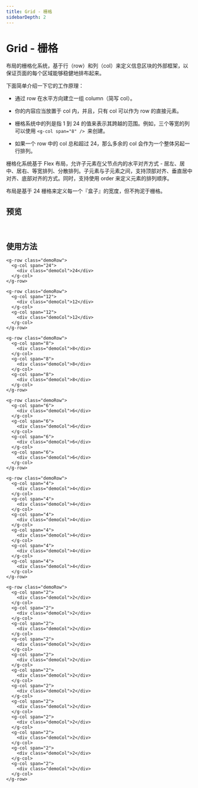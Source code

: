 ```yaml
---
title: Grid - 栅格
sidebarDepth: 2
---
```

# Grid - 栅格

布局的栅格化系统，基于行（row）和列（col）来定义信息区块的外部框架，以保证页面的每个区域能够稳健地排布起来。

下面简单介绍一下它的工作原理：

- 通过 row 在水平方向建立一组 column（简写 col）。

- 你的内容应当放置于 col 内，并且，只有 col 可以作为 row 的直接元素。

- 栅格系统中的列是指 1 到 24 的值来表示其跨越的范围。例如，三个等宽的列可以使用 `<g-col span="8" /> `来创建。

- 如果一个 row 中的 col 总和超过 24，那么多余的 col 会作为一个整体另起一行排列。

栅格化系统基于 Flex 布局，允许子元素在父节点内的水平对齐方式 - 居左、居中、居右、等宽排列、分散排列。子元素与子元素之间，支持顶部对齐、垂直居中对齐、底部对齐的方式。同时，支持使用 order 来定义元素的排列顺序。

布局是基于 24 栅格来定义每一个『盒子』的宽度，但不拘泥于栅格。

## 预览
<br />
<ClientOnly>
<grid-demo-1 />
</ClientOnly>

## 使用方法
```vue
<g-row class="demoRow">
  <g-col span="24">
    <div class="demoCol">24</div>
  </g-col>
</g-row>

<g-row class="demoRow">
  <g-col span="12">
    <div class="demoCol">12</div>
  </g-col>
  <g-col span="12">
    <div class="demoCol">12</div>
  </g-col>
</g-row>

<g-row class="demoRow">
  <g-col span="8">
    <div class="demoCol">8</div>
  </g-col>
  <g-col span="8">
    <div class="demoCol">8</div>
  </g-col>
  <g-col span="8">
    <div class="demoCol">8</div>
  </g-col>
</g-row>

<g-row class="demoRow">
  <g-col span="6">
    <div class="demoCol">6</div>
  </g-col>
  <g-col span="6">
    <div class="demoCol">6</div>
  </g-col>
  <g-col span="6">
    <div class="demoCol">6</div>
  </g-col>
  <g-col span="6">
    <div class="demoCol">6</div>
  </g-col>
</g-row>

<g-row class="demoRow">
  <g-col span="4">
    <div class="demoCol">4</div>
  </g-col>
  <g-col span="4">
    <div class="demoCol">4</div>
  </g-col>
  <g-col span="4">
    <div class="demoCol">4</div>
  </g-col>
  <g-col span="4">
    <div class="demoCol">4</div>
  </g-col>
  <g-col span="4">
    <div class="demoCol">4</div>
  </g-col>
  <g-col span="4">
    <div class="demoCol">4</div>
  </g-col>
</g-row>

<g-row class="demoRow">
  <g-col span="2">
    <div class="demoCol">2</div>
  </g-col>
  <g-col span="2">
    <div class="demoCol">2</div>
  </g-col>
  <g-col span="2">
    <div class="demoCol">2</div>
  </g-col>
  <g-col span="2">
    <div class="demoCol">2</div>
  </g-col>
  <g-col span="2">
    <div class="demoCol">2</div>
  </g-col>
  <g-col span="2">
    <div class="demoCol">2</div>
  </g-col>
  <g-col span="2">
    <div class="demoCol">2</div>
  </g-col>
  <g-col span="2">
    <div class="demoCol">2</div>
  </g-col>
  <g-col span="2">
    <div class="demoCol">2</div>
  </g-col>
  <g-col span="2">
    <div class="demoCol">2</div>
  </g-col>
  <g-col span="2">
    <div class="demoCol">2</div>
  </g-col>
  <g-col span="2">
    <div class="demoCol">2</div>
  </g-col>
</g-row>
```